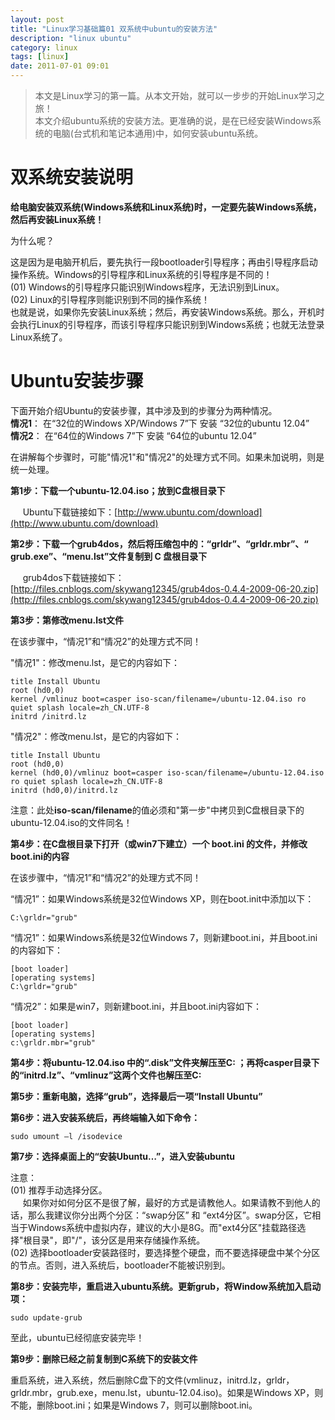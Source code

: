 ```yaml
---
layout: post
title: "Linux学习基础篇01 双系统中ubuntu的安装方法"
description: "linux ubuntu"
category: linux
tags: [linux]
date: 2011-07-01 09:01
---
```



> 本文是Linux学习的第一篇。从本文开始，就可以一步步的开始Linux学习之旅！  
> 本文介绍ubuntu系统的安装方法。更准确的说，是在已经安装Windows系统的电脑(台式机和笔记本通用)中，如何安装ubuntu系统。  


# 双系统安装说明

**给电脑安装双系统(Windows系统和Linux系统)时，一定要先装Windows系统，然后再安装Linux系统！**

为什么呢？

这是因为是电脑开机后，要先执行一段bootloader引导程序；再由引导程序启动操作系统。Windows的引导程序和Linux系统的引导程序是不同的！  
(01) Windows的引导程序只能识别Windows程序，无法识别到Linux。  
(02) Linux的引导程序则能识别到不同的操作系统！  
也就是说，如果你先安装Linux系统；然后，再安装Windows系统。那么，开机时会执行Linux的引导程序，而该引导程序只能识别到Windows系统；也就无法登录Linux系统了。


# Ubuntu安装步骤

下面开始介绍Ubuntu的安装步骤，其中涉及到的步骤分为两种情况。  
**情况1**： 在“32位的Windows XP/Windows 7”下 安装 “32位的ubuntu 12.04”  
**情况2**： 在“64位的Windows 7”下 安装 “64位的ubuntu 12.04”  

在讲解每个步骤时，可能"情况1"和"情况2"的处理方式不同。如果未加说明，则是统一处理。

**第1步：下载一个ubuntu-12.04.iso；放到C盘根目录下**

&nbsp;&nbsp;&nbsp;&nbsp; Ubuntu下载链接如下：[http://www.ubuntu.com/download](http://www.ubuntu.com/download)


**第2步：下载一个grub4dos，然后将压缩包中的：“grldr”、“grldr.mbr”、“ grub.exe”、“menu.lst”文件复制到 C 盘根目录下**

&nbsp;&nbsp;&nbsp;&nbsp; grub4dos下载链接如下：[http://files.cnblogs.com/skywang12345/grub4dos-0.4.4-2009-06-20.zip](http://files.cnblogs.com/skywang12345/grub4dos-0.4.4-2009-06-20.zip)

 
**第3步：第修改menu.lst文件**

在该步骤中，“情况1”和“情况2”的处理方式不同！

"情况1"：修改menu.lst，是它的内容如下：

    title Install Ubuntu
    root (hd0,0)
    kernel /vmlinuz boot=casper iso-scan/filename=/ubuntu-12.04.iso ro quiet splash locale=zh_CN.UTF-8
    initrd /initrd.lz


"情况2"：修改menu.lst，是它的内容如下：

    title Install Ubuntu
    root (hd0,0)
    kernel (hd0,0)/vmlinuz boot=casper iso-scan/filename=/ubuntu-12.04.iso ro quiet splash locale=zh_CN.UTF-8
    initrd (hd0,0)/initrd.lz

 

注意：此处**iso-scan/filename**的值必须和"第一步"中拷贝到C盘根目录下的ubuntu-12.04.iso的文件同名！

 


**第4步：在C盘根目录下打开（或win7下建立）一个 boot.ini 的文件，并修改boot.ini的内容**

在该步骤中，“情况1”和“情况2”的处理方式不同！

“情况1”：如果Windows系统是32位Windows XP，则在boot.init中添加以下：

    C:\grldr="grub"

 

“情况1”：如果Windows系统是32位Windows 7，则新建boot.ini，并且boot.ini的内容如下：

    [boot loader]
    [operating systems]
    C:\grldr="grub"

 

“情况2”：如果是win7，则新建boot.ini，并且boot.ini内容如下：

    [boot loader]
    [operating systems]
    c:\grldr.mbr="grub"

 

**第4步：将ubuntu-12.04.iso 中的“.disk”文件夹解压至C: ；再将casper目录下的“initrd.lz”、“vmlinuz”这两个文件也解压至C:**

**第5步：重新电脑，选择“grub”，选择最后一项“Install Ubuntu”**

**第6步：进入安装系统后，再终端输入如下命令：**

    sudo umount –l /isodevice

**第7步：选择桌面上的“安装Ubuntu…”，进入安装ubuntu**

注意：  
(01) 推荐手动选择分区。  
&nbsp;&nbsp;&nbsp;&nbsp; 如果你对如何分区不是很了解，最好的方式是请教他人。如果请教不到他人的话，那么我建议你分出两个分区：“swap分区” 和 “ext4分区”。swap分区，它相当于Windows系统中虚拟内存，建议的大小是8G。而"ext4分区"挂载路径选择"根目录"，即"/"，该分区是用来存储操作系统。  
(02) 选择bootloader安装路径时，要选择整个硬盘，而不要选择硬盘中某个分区的节点。否则，进入系统后，bootloader不能被识别到。

**第8步：安装完毕，重启进入ubuntu系统。更新grub，将Window系统加入启动项：**

    sudo update-grub

 
至此，ubuntu已经彻底安装完毕！

**第9步：删除已经之前复制到C系统下的安装文件**

重启系统，进入系统，然后删除C盘下的文件(vmlinuz，initrd.lz，grldr，grldr.mbr，grub.exe，menu.lst，ubuntu-12.04.iso)。如果是Windows XP，则不能，删除boot.ini；如果是Windows 7，则可以删除boot.ini。

